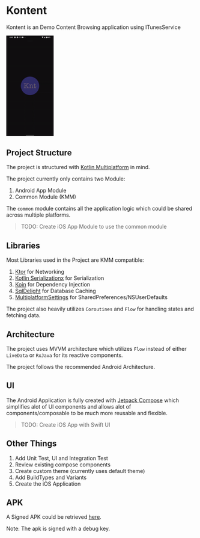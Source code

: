 # Kontent
Kontent is an Demo Content Browsing application using ITunesService

<img src="/assets/kontent_demo.gif" width="25%" height="25%"/>

## Project Structure
The project is structured with [Kotlin Multiplatform](https://kotlinlang.org/docs/multiplatform.html) in mind.

The project currently only contains two Module:
1) Android App Module
2) Common Module (KMM)

The `common` module contains all the application logic which could be shared across multiple platforms.

> TODO: Create iOS App Module to use the common module

## Libraries
Most Libraries used in the Project are KMM compatible:

1) [Ktor](https://github.com/ktorio/ktor) for Networking
2) [Kotlin Serializationx](https://github.com/Kotlin/kotlinx.serialization) for Serialization
3) [Koin](https://github.com/InsertKoinIO/koin) for Dependency Injection
4) [SqlDelight](https://github.com/cashapp/sqldelight) for Database Caching
5) [MultiplatformSettings](https://github.com/russhwolf/multiplatform-settings) for SharedPreferences/NSUserDefaults

The project also heavily utilizes `Coroutines` and `Flow` for handling states and fetching data.

## Architecture
The project uses MVVM architecture which utilizes `Flow` instead of either `LiveData` or `RxJava` for its reactive components.

The project follows the recommended Android Architecture.

## UI
The Android Application is fully created with [Jetpack Compose](https://developer.android.com/jetpack/compose?gclid=Cj0KCQjwiNSLBhCPARIsAKNS4_eUg2ZRMSjiYkSdM-PP_gCqZrUmbgNFwTKvcJV6mZ2PQ5EhOwXLIuwaAn8LEALw_wcB&gclsrc=aw.ds) which simplifies alot of UI components and allows alot of components/composable to be much more reusable and flexible.

> TODO: Create iOS App with Swift UI

## Other Things
1. Add Unit Test, UI and Integration Test
2. Review existing compose components
3. Create custom theme (currently uses default theme)
4. Add BuildTypes and Variants
5. Create the iOS Application

## APK
A Signed APK could be retrieved [here](https://github.com/archiegq21/Kontent/blob/master/androidApp/release/kontent_app.apk).

Note: The apk is signed with a debug key.
